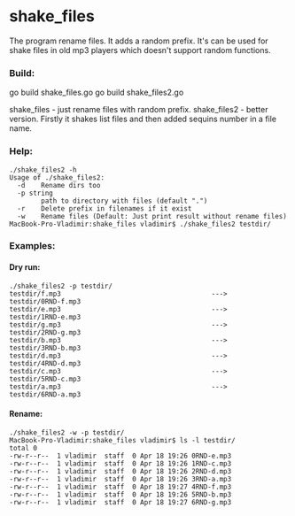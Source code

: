 # shake_files
The program rename files. It adds a random prefix. It's can be used for shake files in old mp3 players which doesn't support random functions.

### Build:

go build shake_files.go 
go build shake_files2.go

shake_files - just rename files with random prefix.
shake_files2 - better version. Firstly it shakes list files and then added sequins number in a file name. 

### Help:

```
./shake_files2 -h
Usage of ./shake_files2:
  -d	Rename dirs too
  -p string
    	path to directory with files (default ".")
  -r	Delete prefix in filenames if it exist
  -w	Rename files (Default: Just print result without rename files)
MacBook-Pro-Vladimir:shake_files vladimir$ ./shake_files2 testdir/
```

### Examples:

#### Dry run:
```
./shake_files2 -p testdir/
testdir/f.mp3                                      --->       testdir/0RND-f.mp3
testdir/e.mp3                                      --->       testdir/1RND-e.mp3
testdir/g.mp3                                      --->       testdir/2RND-g.mp3
testdir/b.mp3                                      --->       testdir/3RND-b.mp3
testdir/d.mp3                                      --->       testdir/4RND-d.mp3
testdir/c.mp3                                      --->       testdir/5RND-c.mp3
testdir/a.mp3                                      --->       testdir/6RND-a.mp3
```

#### Rename:
```
./shake_files2 -w -p testdir/
MacBook-Pro-Vladimir:shake_files vladimir$ ls -l testdir/
total 0
-rw-r--r--  1 vladimir  staff  0 Apr 18 19:26 0RND-e.mp3
-rw-r--r--  1 vladimir  staff  0 Apr 18 19:26 1RND-c.mp3
-rw-r--r--  1 vladimir  staff  0 Apr 18 19:26 2RND-d.mp3
-rw-r--r--  1 vladimir  staff  0 Apr 18 19:26 3RND-a.mp3
-rw-r--r--  1 vladimir  staff  0 Apr 18 19:27 4RND-f.mp3
-rw-r--r--  1 vladimir  staff  0 Apr 18 19:26 5RND-b.mp3
-rw-r--r--  1 vladimir  staff  0 Apr 18 19:27 6RND-g.mp3
```
